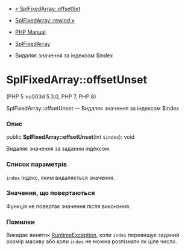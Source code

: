 - [« SplFixedArray::offsetSet](splfixedarray.offsetset.md)
- [SplFixedArray::rewind »](splfixedarray.rewind.md)

- [PHP Manual](index.md)
- [SplFixedArray](class.splfixedarray.md)
- Видаляє значення за індексом $index

# SplFixedArray::offsetUnset

(PHP 5 \>u003d 5.3.0, PHP 7, PHP 8)

SplFixedArray::offsetUnset — Видаляє значення за індексом $index

### Опис

public **SplFixedArray::offsetUnset**(int `$index`): void

Видаляє значення за заданим індексом.

### Список параметрів

`index`
Індекс, яким видаляється значення.

### Значення, що повертаються

Функція не повертає значення після виконання.

### Помилки

Викидає виняток [RuntimeException](class.runtimeexception.md),
коли `index` перевищує заданий розмір масиву або коли `index` не можна
розпізнати як ціле число.
